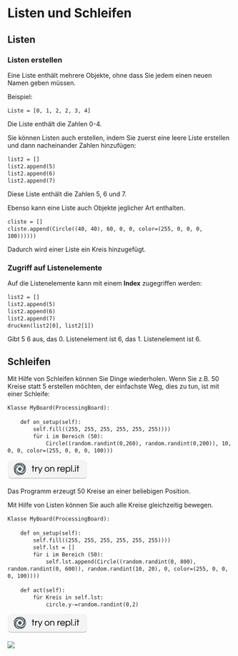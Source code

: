 Listen und Schleifen
====================

Listen
------

### Listen erstellen
Eine Liste enthält mehrere Objekte, ohne dass Sie jedem einen neuen Namen geben müssen.

Beispiel:

```
Liste = [0, 1, 2, 2, 3, 4]
```

Die Liste enthält die Zahlen 0-4.

Sie können Listen auch erstellen, indem Sie zuerst eine leere Liste erstellen und dann nacheinander Zahlen hinzufügen:

```
list2 = []
list2.append(5)
list2.append(6)
list2.append(7)
```

Diese Liste enthält die Zahlen 5, 6 und 7.

Ebenso kann eine Liste auch Objekte jeglicher Art enthalten.

```
cliste = []
cliste.append(Circle((40, 40), 60, 0, 0, color=(255, 0, 0, 0, 100))))))
```

Dadurch wird einer Liste ein Kreis hinzugefügt.


### Zugriff auf Listenelemente


Auf die Listenelemente kann mit einem **Index** zugegriffen werden:

```
list2 = []
list2.append(5)
list2.append(6)
list2.append(7)
drucken(list2[0], list2[1])
```

Gibt 5 6 aus, das 0. Listenelement ist 6, das 1. Listenelement ist 6.


Schleifen
---------

Mit Hilfe von Schleifen können Sie Dinge wiederholen. Wenn Sie z.B. 50 Kreise statt 5 erstellen möchten,
der einfachste Weg, dies zu tun, ist mit einer Schleife:

```
Klasse MyBoard(ProcessingBoard):

    def on_setup(self):
        self.fill((255, 255, 255, 255, 255, 255))))
        für i im Bereich (50):
            Circle((random.randint(0,260), random.randint(0,200)), 10, 0, 0, color=(255, 0, 0, 0, 100)))
```

[![](../_images/replit.png)](https://repl.it/@a_siebel/circles)

Das Programm erzeugt 50 Kreise an einer beliebigen Position.

Mit Hilfe von Listen können Sie auch alle Kreise gleichzeitig bewegen.
```
Klasse MyBoard(ProcessingBoard):

    def on_setup(self):
        self.fill((255, 255, 255, 255, 255, 255))))
        self.lst = []
        für i im Bereich (50):
            self.lst.append(Circle((random.randint(0, 800), random.randint(0, 600)), random.randint(10, 20), 0, color=(255, 0, 0, 0, 100))))

    def act(self):
        für Kreis in self.lst:
            circle.y-=random.randint(0,2)
```
[![](../_images/replit.png)](https://repl.it/@a_siebel/circles2)

![](.../_bilder/movingcircles.gif)
